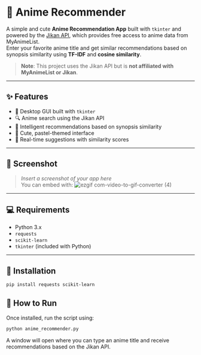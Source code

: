 # 🌸 Anime Recommender

A simple and cute **Anime Recommendation App** built with `tkinter` and powered by the [Jikan API](https://jikan.moe/), which provides free access to anime data from MyAnimeList.  
Enter your favorite anime title and get similar recommendations based on synopsis similarity using **TF-IDF** and **cosine similarity**.

> **Note**: This project uses the Jikan API but is **not affiliated with MyAnimeList or Jikan**.

---

## ✨ Features

- 🎀 Desktop GUI built with `tkinter`
- 🔍 Anime search using the Jikan API
- 🧠 Intelligent recommendations based on synopsis similarity
- 💜 Cute, pastel-themed interface
- 💬 Real-time suggestions with similarity scores

---

## 📸 Screenshot

> _Insert a screenshot of your app here_  
> You can embed with: ![ezgif com-video-to-gif-converter (4)](https://github.com/user-attachments/assets/57456863-b7d1-4dcf-b055-c4a3a896a2e4)


---

## 💻 Requirements

- Python 3.x
- `requests`
- `scikit-learn`
- `tkinter` (included with Python)

---

## 🔧 Installation

```bash
pip install requests scikit-learn
```
##  🚀 How to Run
Once installed, run the script using:
```bash
python anime_recommender.py
```
A window will open where you can type an anime title and receive recommendations based on the Jikan API.

